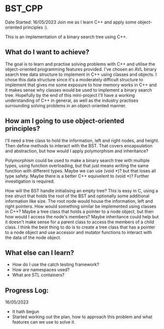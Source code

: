 # BST_CPP
Date Started: 16/05/2023
Join me as I learn C++ and apply some object-oriented principles :).

This is an implementation of a binary search tree using C++.

## What do I want to achieve?

The goal is to learn and practise solving problems with C++ and utilise the object-oriented programming
features provided. I've chosen an AVL binary search tree data structure to implement in C++ using
classes and objects. I chose this data structure since it's a moderately difficult structure to implement 
that gives me some exposure to how memory works in C++ and it makes sense why classes would be used to 
implement a binary search tree. Hopefully by the end of this mini-project I'll have a working understanding
of C++ in general, as well as the industry practises surrounding solving problems in an object-oriented manner.

## How am I going to use object-oriented principles?

I'll need a tree class to hold the information, left and right nodes, and height. Then define methods
to interact with the BST. That covers encapsulation and abstraction, but how would I apply polymorphism
and inheritance? 

Polymorphism could be used to make a binary search tree with multiple types, using function overloading, but
that just means writing the same function with different types. Maybe we can use (void *)? but that loses 
all type safety. Maybe there is a better C++ equivelent to (void *)? Further investigation is required.

How will the BST handle initialising an empty tree? This is easy in C, using a tree struct that holds the 
root of the BST and optionally some additional information like size. The root node would house the information, 
left and right pointers. How would something similar be implemented using classes in C++? Maybe a tree class that 
holds a pointer to a node object, but then how would I access the node's members? Maybe inheritance could help 
but it doesn't make sense for a parent class to access the members of a child class. I think the best thing to do
is to create a tree class that has a pointer to a node object and use accessor and mutator functions to interact
with the data of the node object.

## What else can I learn?

 - How do I use the catch testing framework?
 - How are namespaces used?
 - What are STL containers?

## Progress Log:
16/05/2023
 - It hath begun
 - Started working out the plan, how to approach this problem and what features can we use to solve it.
